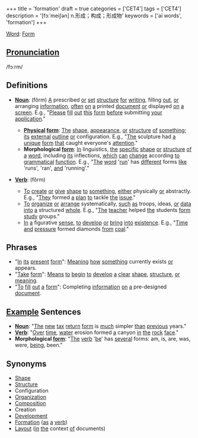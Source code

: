 +++
title = 'formation'
draft = true
categories = ['CET4']
tags = ['CET4']
description = '[fɔːˈmei∫ən] n.形成；构成；形成物'
keywords = ['ai words', 'formation']
+++

[Word](/post/word/): [Form](/post/form/)
## [Pronunciation](/post/pronunciation/)
/fɔːrm/

## Definitions
- **[Noun](/post/noun/)**: (fôrm) [A](/post/a/) prescribed [or](/post/or/) [set](/post/set/) [structure](/post/structure/) [for](/post/for/) [writing](/post/writing/), filling [out](/post/out/), [or](/post/or/) arranging [information](/post/information/), [often](/post/often/) [on](/post/on/) [a](/post/a/) printed [document](/post/document/) [or](/post/or/) displayed [on](/post/on/) [a](/post/a/) [screen](/post/screen/). E.g., "[Please](/post/please/) [fill](/post/fill/) [out](/post/out/) [this](/post/this/) [form](/post/form/) [before](/post/before/) submitting [your](/post/your/) [application](/post/application/)."
  - **[Physical](/post/physical/) [form](/post/form/)**: [The](/post/the/) [shape](/post/shape/), [appearance](/post/appearance/), [or](/post/or/) [structure](/post/structure/) [of](/post/of/) [something](/post/something/); [its](/post/its/) [external](/post/external/) [outline](/post/outline/) [or](/post/or/) configuration. E.g., "[The](/post/the/) sculpture had [a](/post/a/) [unique](/post/unique/) [form](/post/form/) [that](/post/that/) caught everyone's [attention](/post/attention/)."
  - **Morphological [form](/post/form/)**: [In](/post/in/) linguistics, [the](/post/the/) [specific](/post/specific/) [shape](/post/shape/) [or](/post/or/) [structure](/post/structure/) [of](/post/of/) [a](/post/a/) [word](/post/word/), including [its](/post/its/) inflections, [which](/post/which/) [can](/post/can/) [change](/post/change/) according [to](/post/to/) [grammatical](/post/grammatical/) [function](/post/function/). E.g., "[The](/post/the/) [word](/post/word/) '[run](/post/run/)' has [different](/post/different/) forms [like](/post/like/) 'runs', 'ran', [and](/post/and/) 'running'."
  
- **[Verb](/post/verb/)**: (fôrm) 
  - [To](/post/to/) [create](/post/create/) [or](/post/or/) [give](/post/give/) [shape](/post/shape/) [to](/post/to/) [something](/post/something/), [either](/post/either/) physically [or](/post/or/) abstractly. E.g., "[They](/post/they/) formed [a](/post/a/) [plan](/post/plan/) [to](/post/to/) tackle [the](/post/the/) [issue](/post/issue/)."
  - [To](/post/to/) [organize](/post/organize/) [or](/post/or/) [arrange](/post/arrange/) systematically, [such](/post/such/) [as](/post/as/) troops, ideas, [or](/post/or/) [data](/post/data/) [into](/post/into/) [a](/post/a/) structured [whole](/post/whole/). E.g., "[The](/post/the/) [teacher](/post/teacher/) helped [the](/post/the/) students [form](/post/form/) [study](/post/study/) groups."
  - [In](/post/in/) [a](/post/a/) figurative [sense](/post/sense/), [to](/post/to/) [develop](/post/develop/) [or](/post/or/) [bring](/post/bring/) [into](/post/into/) [existence](/post/existence/). E.g., "[Time](/post/time/) [and](/post/and/) [pressure](/post/pressure/) formed diamonds [from](/post/from/) [coal](/post/coal/)."

## Phrases
- "[In](/post/in/) [its](/post/its/) [present](/post/present/) [form](/post/form/)": [Meaning](/post/meaning/) [how](/post/how/) [something](/post/something/) currently exists [or](/post/or/) appears.
- "[Take](/post/take/) [form](/post/form/)": [Means](/post/means/) [to](/post/to/) [begin](/post/begin/) [to](/post/to/) [develop](/post/develop/) [a](/post/a/) [clear](/post/clear/) [shape](/post/shape/), [structure](/post/structure/), [or](/post/or/) [meaning](/post/meaning/).
- "[To](/post/to/) [fill](/post/fill/) [out](/post/out/) [a](/post/a/) [form](/post/form/)": Completing [information](/post/information/) [on](/post/on/) [a](/post/a/) pre-designed [document](/post/document/).

## [Example](/post/example/) Sentences
- **[Noun](/post/noun/)**: "[The](/post/the/) [new](/post/new/) [tax](/post/tax/) [return](/post/return/) [form](/post/form/) is [much](/post/much/) simpler [than](/post/than/) [previous](/post/previous/) years."
- **[Verb](/post/verb/)**: "[Over](/post/over/) [time](/post/time/), [water](/post/water/) erosion formed [a](/post/a/) canyon [in](/post/in/) [the](/post/the/) [rock](/post/rock/) [face](/post/face/)."
- **Morphological [form](/post/form/)**: "[The](/post/the/) [verb](/post/verb/) '[be](/post/be/)' has [several](/post/several/) forms: am, is, are, was, were, [being](/post/being/), been."

## Synonyms
- [Shape](/post/shape/)
- [Structure](/post/structure/)
- Configuration
- [Organization](/post/organization/)
- [Composition](/post/composition/)
- Creation
- [Development](/post/development/)
- [Formation](/post/formation/) ([as](/post/as/) [a](/post/a/) [verb](/post/verb/))
- [Layout](/post/layout/) ([in](/post/in/) [the](/post/the/) context [of](/post/of/) documents)
